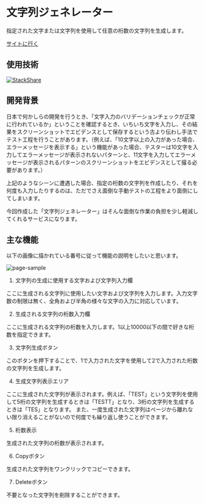 # 文字列ジェネレーター

指定された文字または文字列を使用して任意の桁数の文字列を生成します。

[サイトに行く](https://string-generator.vercel.app)

## 使用技術

[![StackShare](http://img.shields.io/badge/tech-stack-0690fa.svg?style=flat)](https://stackshare.io/zoniha/string-generator)

## 開発背景

日本で何かしらの開発を行うとき、「文字入力のバリデーションチェックが正常に行われているか」ということを確認するとき、いちいち文字を入力し、その結果をスクリーンショットでエビデンスとして保存するという古より伝わし手法でテスト工程を行うことがあります。（例えば、「10文字以上の入力があった場合、エラーメッセージを表示する」という機能があった場合、テスターは10文字を入力してエラーメッセージが表示されないパターンと、11文字を入力してエラーメッセージが表示されるパターンのスクリーンショットをエビデンスとして撮る必要があります。）

上記のようなシーンに遭遇した場合、指定の桁数の文字列を作成したり、それを何度も入力したりするのは、ただでさえ面倒な手動テストの工程をより面倒にしてしまいます。

今回作成した「文字列ジェネレーター」はそんな面倒な作業の負担を少し軽減してくれるサービスになります。

## 主な機能

以下の画像に描かれている番号に従って機能の説明をしたいと思います。

![page-sample](https://user-images.githubusercontent.com/43092452/177815116-16efeba7-f541-45c7-9fcb-13af61c8e24c.png)

1. 文字列の生成に使用する文字および文字列入力欄

ここに生成される文字列に使用したい文字および文字列を入力します。入力文字数の制限は無く、全角および半角の様々な文字の入力に対応しています。

2. 生成される文字列の桁数入力欄

ここに生成される文字列の桁数を入力します。1以上10000以下の間で好きな桁数を指定できます。

3. 文字列生成ボタン

このボタンを押下することで、1で入力された文字を使用して2で入力された桁数の文字列を生成します。

4. 生成文字列表示エリア

ここに生成された文字列が表示されます。例えば、「TEST」という文字列を使用して5桁の文字列を生成するときは「TESTT」となり、3桁の文字列を生成するときは「TES」となります。
また、一度生成された文字列はページから離れない限り消えることがないので何度でも繰り返し使うことができます。

5. 桁数表示

生成された文字列の桁数が表示されます。

6. Copyボタン

生成された文字列をワンクリックでコピーできます。

7. Deleteボタン

不要となった文字列を削除することができます。
